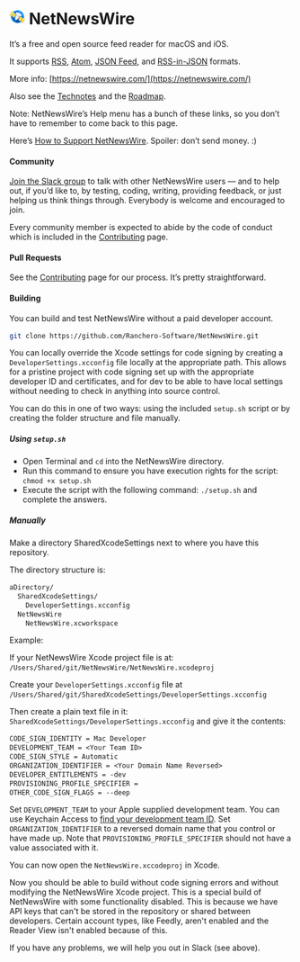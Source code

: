 # ![Icon](Technotes/Images/icon.png) NetNewsWire

It’s a free and open source feed reader for macOS and iOS.

It supports [RSS](http://cyber.harvard.edu/rss/rss.html), [Atom](https://tools.ietf.org/html/rfc4287), [JSON Feed](https://jsonfeed.org/), and [RSS-in-JSON](https://github.com/scripting/Scripting-News/blob/master/rss-in-json/README.md) formats.

More info: [https://netnewswire.com/](https://netnewswire.com/)

Also see the [Technotes](Technotes/) and the [Roadmap](Technotes/Roadmap.md).

Note: NetNewsWire’s Help menu has a bunch of these links, so you don’t have to remember to come back to this page.

Here’s [How to Support NetNewsWire](Technotes/HowToSupportNetNewsWire.markdown). Spoiler: don’t send money. :)

#### Community

[Join the Slack group](https://netnewswire.com/slack) to talk with other NetNewsWire users — and to help out, if you’d like to, by testing, coding, writing, providing feedback, or just helping us think things through. Everybody is welcome and encouraged to join.

Every community member is expected to abide by the code of conduct which is included in the [Contributing](CONTRIBUTING.md) page.

#### Pull Requests

See the [Contributing](CONTRIBUTING.md) page for our process. It’s pretty straightforward.

#### Building

You can build and test NetNewsWire without a paid developer account.

```bash
git clone https://github.com/Ranchero-Software/NetNewsWire.git
```

You can locally override the Xcode settings for code signing
by creating a `DeveloperSettings.xcconfig` file locally at the appropriate path.
This allows for a pristine project with code signing set up with the appropriate
developer ID and certificates, and for dev to be able to have local settings
without needing to check in anything into source control.

You can do this in one of two ways: using the included `setup.sh` script or by creating the folder structure and file manually. 

##### Using `setup.sh`

- Open Terminal and `cd` into the NetNewsWire directory. 
- Run this command to ensure you have execution rights for the script: `chmod +x setup.sh`
- Execute the script with the following command: `./setup.sh` and complete the answers.

##### Manually 

Make a directory SharedXcodeSettings next to where you have this repository.

The directory structure is:

```
aDirectory/
  SharedXcodeSettings/
    DeveloperSettings.xcconfig
  NetNewsWire
    NetNewsWire.xcworkspace
```
Example:

If your NetNewsWire Xcode project file is at:
`/Users/Shared/git/NetNewsWire/NetNewsWire.xcodeproj`

Create your `DeveloperSettings.xcconfig` file at
`/Users/Shared/git/SharedXcodeSettings/DeveloperSettings.xcconfig`

Then create a plain text file in it: `SharedXcodeSettings/DeveloperSettings.xcconfig` and
give it the contents:

```
CODE_SIGN_IDENTITY = Mac Developer
DEVELOPMENT_TEAM = <Your Team ID>
CODE_SIGN_STYLE = Automatic
ORGANIZATION_IDENTIFIER = <Your Domain Name Reversed>
DEVELOPER_ENTITLEMENTS = -dev
PROVISIONING_PROFILE_SPECIFIER =
OTHER_CODE_SIGN_FLAGS = --deep
```

Set `DEVELOPMENT_TEAM` to your Apple supplied development team.  You can use Keychain
Access to [find your development team ID](/Technotes/FindingYourDevelopmentTeamID.md).
Set `ORGANIZATION_IDENTIFIER` to a reversed domain name that you control or have made up.
Note that `PROVISIONING_PROFILE_SPECIFIER` should not have a value associated with it.

You can now open the `NetNewsWire.xccodeproj` in Xcode.

Now you should be able to build without code signing errors and without modifying
the NetNewsWire Xcode project.  This is a special build of NetNewsWire with some
functionality disabled.  This is because we have API keys that can't be stored in the
repository or shared between developers.  Certain account types, like Feedly, aren't
enabled and the Reader View isn't enabled because of this.

If you have any problems, we will help you out in Slack (see above).
